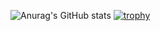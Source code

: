 ![Anurag's GitHub stats](https://github-readme-stats.vercel.app/api?username=kitaken55&show_icons=true&theme=Gradient)
[![trophy](https://github-profile-trophy.vercel.app/?username=kitaken55)](https://github.com/ryo-ma/github-profile-trophy)
<!--
**kitaken55/kitaken55** is a ✨ _special_ ✨ repository because its `README.md` (this file) appears on your GitHub profile.

Here are some ideas to get you started:

- 🔭 I’m currently working on ...
- 🌱 I’m currently learning ...
- 👯 I’m looking to collaborate on ...
- 🤔 I’m looking for help with ...
- 💬 Ask me about ...
- 📫 How to reach me: ...
- 😄 Pronouns: ...
- ⚡ Fun fact: ...
-->
